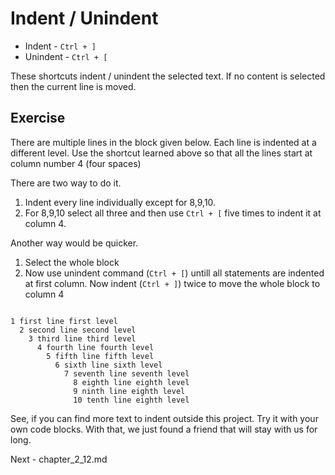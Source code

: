 Indent / Unindent
==================

* Indent - `Ctrl + ]`
* Unindent - `Ctrl + [`

These shortcuts indent / unindent the selected text. If no content is selected
then the current line is moved.

Exercise
---------

There are multiple lines in the block given below. Each line is indented at a
different level. Use the shortcut learned above so that all the lines start at
column number 4 (four spaces)

There are two way to do it.

1. Indent every line individually except for 8,9,10.
2. For 8,9,10 select all three and then use `Ctrl + [` five times to indent it
   at column 4.

Another way would be quicker.

1. Select the whole block
2. Now use unindent command (`Ctrl + [`) untill all statements are indented at
   first column. Now indent (`Ctrl + ]`) twice to move the whole block to
   column 4

```

1 first line first level
  2 second line second level
    3 third line third level
      4 fourth line fourth level
        5 fifth line fifth level
          6 sixth line sixth level
            7 seventh line seventh level
              8 eighth line eighth level
              9 ninth line eighth level
              10 tenth line eighth level

```

See, if you can find more text to indent outside this project. Try it with
your own code blocks. With that, we just found a friend that will stay with us
for long.

Next - chapter_2_12.md